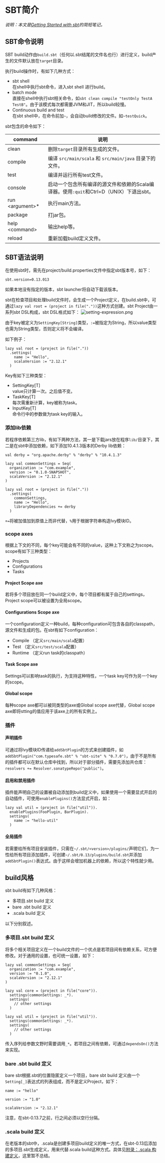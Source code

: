 # SBT简介

_说明：本文是[Getting Started with sbt](http://www.scala-sbt.org/0.13/docs/Getting-Started.html)的简短笔记。_

## SBT命令说明
SBT build动作由`build.sbt`（任何以.sbt结尾的文件名也行）进行定义，build产生的文件默认放在`target`目录。

执行build操作时，有如下几种方式：

- sbt shell    
 在shell中执行sbt命令，进入sbt shell 进行build。
- batch mode   
 直接在shell中执行sbt相关命令，如`sbt clean compile "testOnly TestA TestB"`。由于该模式每次都需要JVM和JIT，所以build较慢。
- Continuous build and test   
 在sbt shell中，在命令前加`~`，会自动build修改的文件。如`~testQuick`。

sbt包含的命令如下：

  command  | 说明
--------|---------
clean   | 删除`target`目录所有生成的文件。
compile | 编译 `src/main/scala` 和 `src/main/java` 目录下的文件。
test    | 编译并运行所有test文件。
console | 启动一个包含所有编译的源文件和依赖的Scala编译器。使用`:quit`和Ctrl+D（UNIX）下退出sbt。
run \<argument\>* | 执行main方法。
package | 打jar包。
help \<command\> |  输出help等。
reload | 重新加载build定义文件。

## SBT语法说明
在使用sbt时，需先在project/build.properties文件中指定sbt版本号，如下：
```
sbt.version=0.13.013
```
如果本地没有指定的版本，sbt launcher将自动下载该版本。

sbt在检查项目和处理build文件时，会生成一个Project定义，在build.sbt中，可通过`lazy val root = (project in file("."))`这种方式创建。sbt Project由一系列sbt DSL构成，sbt DSL格式如下：
![setting-expression.png](../imgs/setting-expression.png)

由于key被定义为`SettingKey[String]`类型，`:=`被指定为String，所以value类型也需为String类型，否则定义将不会编译。

如下例子：
```
lazy val root = (project in file("."))
  .settings(
    name := "Hello",
    scalaVersion := "2.12.1"
  )
```

Key有如下三种类型：
- SettingKey[T]       
  value只计算一次。之后值不变。
- TaskKey[T]   
  每次需重新计算，key被称为task。
- InputKey[T]   
  命令行中的参数做为task key的输入。

### 添加lib依赖
若程序依赖第三方lib，有如下两种方法，其一是下载jars放在程序`lib/`目录下，其二是在sbt中添加依赖，如下添加10.4.1.3版本的Derby lib依赖：
```
val derby = "org.apache.derby" % "derby" % "10.4.1.3"

lazy val commonSettings = Seq(
  organization := "com.example",
  version := "0.1.0-SNAPSHOT",
  scalaVersion := "2.12.1"
)

lazy val root = (project in file("."))
  .settings(
    commonSettings,
    name := "Hello",
    libraryDependencies += derby
  )
```
`+=`将被加值加到原值上而非代替，`%`用于根据字符串构造Ivy模块ID。

### scope axes
根据上下文的不同，每个key可能会有不同的value，这种上下文称之为scope。scope有如下三种类型：

- Projects
- Configurations
- Tasks

#### Project Scope axe
若将多个项目放在同一个build定义中，每个项目都有属于自己的settings，Project scope可以被设置为全局scope。

#### Configurations Scope axe
一个configuration定义一种build，每种configuration可包含各自的classpath，源文件和生成的包。在sbt有如下configuration：
- Compile （定义`src/main/scala`配置）
- Test （定义`src/test/scala`配置）
- Runtime （定义run task的classpath）

#### Task Scope axe
Settings可以影响task的执行，为支持这种特性，一个task key可作为另一个key的scope。

#### Global scope
每种scope axe都可以被同类型的axe或Global scope axe代替，Global scope axe即将stting的值应用于该axe上的所有实例上。

### 插件
#### 声明插件
可通过将Ivy模块ID传递给`addSbtPlugin`的方式来创建插件，如`addSbtPlugin("com.typesafe.sbt" % "sbt-site" % "0.7.0")`，由于不是所有的插件都可以在默认仓库中找到，所以对于部分插件，需要先添加共仓库：`resolvers += Resolver.sonatypeRepo("public")`。

#### 启用和禁用插件
插件能声明自己的设置被自动添加到build定义中，如果使用一个需要显式开启的自动插件，可使用`enablePlugins()`方法显式开启，如：
```
lazy val util = (project in file("util")).
  enablePlugins(FooPlugin, BarPlugin).
  settings(
    name := "hello-util"
  )
```

#### 全局插件
若需要给所有项目安装插件，只需在`~/.sbt/<version>/plugins/`声明它们，为一性给所有项目添加插件，可创建`~/.sbt/0.13/plugins/build.sbt`并添加`addSbtPlugin()`表达式。由于这样会增加机器上的依赖，所以这个特性就少用。

## build风格
sbt build有如下几种风格：

- 多项目.sbt build 定义
- bare .sbt build 定义
- .scala build 定义

以下分别叙述。

### 多项目.sbt build 定义
将多个相关项目定义在一个build文件的一个优点是若项目间有依赖关系，可方便修改。对于通用的设置，也可统一设置，如下：
```
lazy val commonSettings = Seq(
  organization := "com.example",
  version := "0.1.0",
  scalaVersion := "2.12.1"
)

lazy val core = (project in file("core")).
  settings(commonSettings: _*).
  settings(
    // other settings
  )

lazy val util = (project in file("util")).
  settings(commonSettings: _*).
  settings(
    // other settings
  )
```
传入序列给参数文野时需要调用`_*`。若项目之间有依赖，可通过`dependsOn()`方法来实现。

### bare .sbt  build 定义
bare sbt根据.sbt的位置隐匿定义一个项目，bare sbt build 定义由一个`Setting[_]`表达式的列表组成，而不是定义Project，如下：
```
name := "hello"

version := "1.0"

scalaVersion := "2.12.1"
```
注意，在sbt-0.13.7之前，行之间必须以空行分隔。

### .scala build 定义
在老版本的sbt中，.scala是创建多项目build定义的唯一方式，在sbt-0.13后添加的多项目.sbt生成定义，用来代替.scala build这种方式。具体见[附录：.scala 构建定义](http://www.scala-sbt.org/0.13/docs/zh-cn/Full-Def.html)，这里暂不总结。



